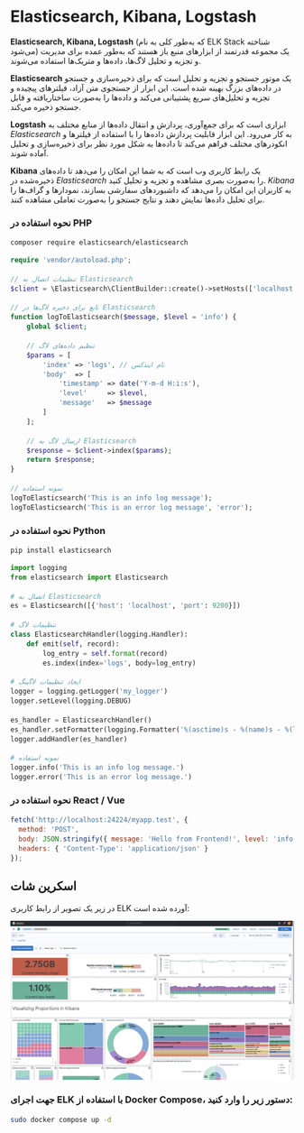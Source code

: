 # Elasticsearch, Kibana, Logstash

**Elasticsearch, Kibana, Logstash** (که به‌طور کلی به نام ELK Stack شناخته می‌شود) یک مجموعه قدرتمند از ابزارهای منبع باز هستند که به‌طور عمده برای مدیریت و تجزیه و تحلیل لاگ‌ها، داده‌ها و متریک‌ها استفاده می‌شوند. 

**Elasticsearch** یک موتور جستجو و تجزیه و تحلیل است که برای ذخیره‌سازی و جستجو در داده‌های بزرگ بهینه شده است. این ابزار از جستجوی متن آزاد، فیلترهای پیچیده و تجزیه و تحلیل‌های سریع پشتیبانی می‌کند و داده‌ها را به‌صورت ساختاریافته و قابل جستجو ذخیره می‌کند. 

**Logstash** ابزاری است که برای جمع‌آوری، پردازش و انتقال داده‌ها از منابع مختلف به *Elasticsearch* به کار می‌رود. این ابزار قابلیت پردازش داده‌ها را با استفاده از فیلترها و انکودرهای مختلف فراهم می‌کند تا داده‌ها به شکل مورد نظر برای ذخیره‌سازی و تحلیل آماده شوند.

**Kibana** یک رابط کاربری وب است که به شما این امکان را می‌دهد تا داده‌های ذخیره‌شده در *Elasticsearch* را به‌صورت بصری مشاهده و تجزیه و تحلیل کنید. *Kibana* به کاربران این امکان را می‌دهد که داشبوردهای سفارشی بسازند، نمودارها و گراف‌ها را برای تحلیل داده‌ها نمایش دهند و نتایج جستجو را به‌صورت تعاملی مشاهده کنند.

### نحوه استفاده در PHP
```bash
composer require elasticsearch/elasticsearch
```
```php
require 'vendor/autoload.php';

// تنظیمات اتصال به Elasticsearch
$client = \Elasticsearch\ClientBuilder::create()->setHosts(['localhost:9200'])->build();

// تابع برای ذخیره لاگ‌ها در Elasticsearch
function logToElasticsearch($message, $level = 'info') {
    global $client;

    // تنظیم داده‌های لاگ
    $params = [
        'index' => 'logs', // نام ایندکس
        'body'  => [
            'timestamp' => date('Y-m-d H:i:s'),
            'level'     => $level,
            'message'   => $message
        ]
    ];

    // ارسال لاگ به Elasticsearch
    $response = $client->index($params);
    return $response;
}

// نمونه استفاده
logToElasticsearch('This is an info log message');
logToElasticsearch('This is an error log message', 'error');
```

### نحوه استفاده در Python
```bash
pip install elasticsearch
```
```python
import logging
from elasticsearch import Elasticsearch

# اتصال به Elasticsearch
es = Elasticsearch([{'host': 'localhost', 'port': 9200}])

# تنظیمات لاگ
class ElasticsearchHandler(logging.Handler):
    def emit(self, record):
        log_entry = self.format(record)
        es.index(index='logs', body=log_entry)

# ایجاد تنظیمات لاگینگ
logger = logging.getLogger('my_logger')
logger.setLevel(logging.DEBUG)

es_handler = ElasticsearchHandler()
es_handler.setFormatter(logging.Formatter('%(asctime)s - %(name)s - %(levelname)s - %(message)s'))
logger.addHandler(es_handler)

# نمونه استفاده
logger.info('This is an info log message.')
logger.error('This is an error log message.')
```

### نحوه استفاده در React / Vue
```javascript
fetch('http://localhost:24224/myapp.test', {
  method: 'POST',
  body: JSON.stringify({ message: 'Hello from Frontend!', level: 'info' }),
  headers: { 'Content-Type': 'application/json' }
});
```

## اسکرین شات

در زیر یک تصویر از رابط کاربری ELK آورده شده است:

![Screenshot](screenshot.png)

### جهت اجرای ELK با استفاده از Docker Compose، دستور زیر را وارد کنید:

```bash
sudo docker compose up -d
```






